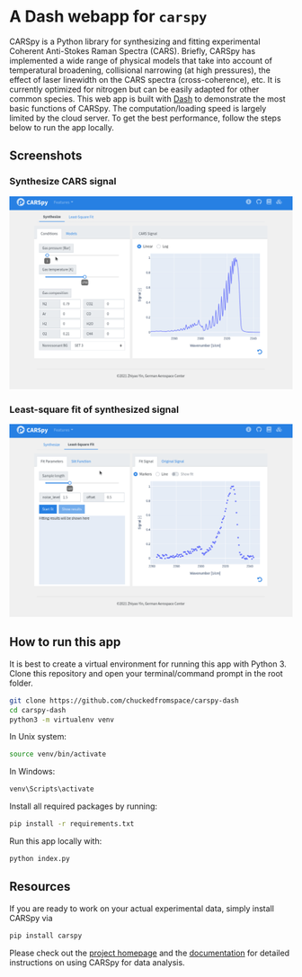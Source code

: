 # A Dash webapp for `carspy`

CARSpy is a Python library for synthesizing and fitting experimental Coherent
Anti-Stokes Raman Spectra (CARS).
Briefly, CARSpy has implemented a wide range of physical models that take into account of temperatural broadening, collisional narrowing (at high pressures),
the effect of laser linewidth on the CARS spectra (cross-coherence), etc. It is currently optimized for nitrogen but can be easily adapted for other common species.
This web app is built with [Dash](https://dash.plotly.com) to demonstrate the most basic functions of CARSpy.
The computation/loading speed is largely limited by the cloud server. To get the best performance, follow the steps below to run the app locally.

## Screenshots

### Synthesize CARS signal

![demo_gif_1](https://raw.githubusercontent.com/chuckedfromspace/carspy-dash/main/assets/demo1.gif)

### Least-square fit of synthesized signal

![demo_gif_2](https://raw.githubusercontent.com/chuckedfromspace/carspy-dash/main/assets/demo2.gif)

## How to run this app

It is best to create a virtual environment for running this app with Python 3. Clone this repository
and open your terminal/command prompt in the root folder.

```bash
git clone https://github.com/chuckedfromspace/carspy-dash
cd carspy-dash
python3 -m virtualenv venv
```

In Unix system:

```bash
source venv/bin/activate
```

In Windows:

```cmd
venv\Scripts\activate
```

Install all required packages by running:

```bash
pip install -r requirements.txt
```

Run this app locally with:

```bash
python index.py
```

## Resources

If you are ready to work on your actual experimental data, simply install CARSpy via

```bash
pip install carspy
```

Please check out the [project homepage](https://github.com/chuckedfromspace/carspy) and the [documentation](https://carspy.readthedocs.io) for detailed instructions on using CARSpy for data analysis.
